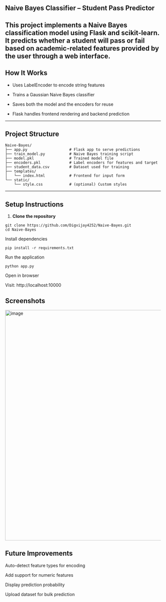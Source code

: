 <!-- # Naive-Bayes

<img width="889" height="743" alt="image" src="https://github.com/user-attachments/assets/78ae0187-671e-4e6b-b586-a1610f5af35d" />
 -->

## Naive Bayes Classifier – Student Pass Predictor

## This project implements a Naive Bayes classification model using Flask and scikit-learn. It predicts whether a student will pass or fail based on academic-related features provided by the user through a web interface.

## How It Works

- Uses LabelEncoder to encode string features

- Trains a Gaussian Naive Bayes classifier

- Saves both the model and the encoders for reuse

- Flask handles frontend rendering and backend prediction

---

## Project Structure

```
Naive-Bayes/
├── app.py                   # Flask app to serve predictions
├── train_model.py           # Naive Bayes training script
├── model.pkl                # Trained model file
├── encoders.pkl             # Label encoders for features and target
├── student_data.csv         # Dataset used for training
├── templates/
│   └── index.html           # Frontend for input form
└── static/
    └── style.css            # (optional) Custom styles
```

---

## Setup Instructions

1. **Clone the repository**

```
git clone https://github.com/Digvijay4252/Naive-Bayes.git
cd Naive-Bayes
```

Install dependencies

```
pip install -r requirements.txt
```

Run the application

```
python app.py
```

Open in browser

Visit: http://localhost:10000

## Screenshots

<img width="889" height="743" alt="image" src="https://github.com/user-attachments/assets/78ae0187-671e-4e6b-b586-a1610f5af35d" />

## Future Improvements

Auto-detect feature types for encoding

Add support for numeric features

Display prediction probability

Upload dataset for bulk prediction
